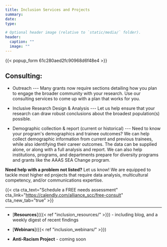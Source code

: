 ```yaml
---
title: Inclusion Services and Projects
summary:
date: 
type:

# Optional header image (relative to `static/media/` folder).
header:
  caption: ""
  image: ""
---
```

{{< popup_form 61c280aed2fc90968d6f48e4 >}}

## Consulting:	
* Outreach	--- Many grants now require sections detailing how you plan to engage the broader community with your research. Use our consulting services to come up with a plan that works for you.

* Inclusive Research Design & Analysis --- Let us help ensure that your research can draw robust conclusions about the broadest population(s) possible.

* Demographic collection & report (current or historical) --- Need to know your program's demographics and trainee outcomes? We can help collect demographic information from current and previous trainees, while also identifying their career outcomes. The data can be supplied alone, or along with a full analysis and report. We can also help institutions, programs, and departments prepare for diversity programs and grants like the AAAS SEA Change program.

**Need help with a problem not listed?** Let us know! We are equipped to tackle most higher ed projects that require data analysis, multicultural competency, and/or communications expertise.

{{< cta cta_text="Schedule a FREE needs assessment" cta_link="https://calendly.com/alliance_scc/free-consult" cta_new_tab="true" >}}

***

* [**Resources**]({{< ref "inclusion_resources/" >}}) - including blog, and a weekly digest of recent findings

* [**Webinars**]({{< ref "inclusion_webinars/" >}})

* **Anti-Racism Project** - coming soon

